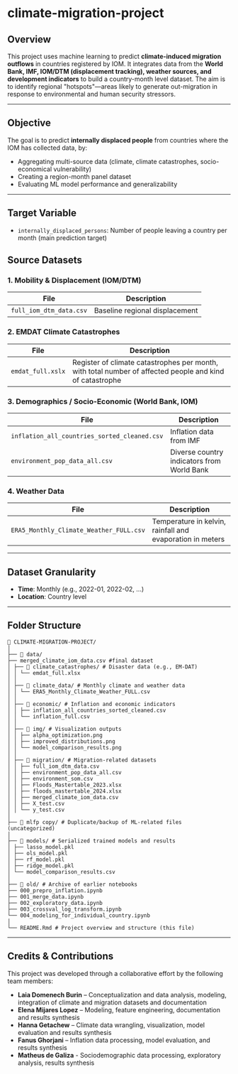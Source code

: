# climate-migration-project

## Overview

This project uses machine learning to predict **climate-induced migration outflows** in countries registered by IOM. It integrates data from the **World Bank, IMF,  IOM/DTM (displacement tracking), weather sources, and development indicators** to build a country-month level dataset. The aim is to identify regional "hotspots"—areas likely to generate out-migration in response to environmental and human security stressors.

---

## Objective

The goal is to predict **internally displaced people** from countries where the IOM has collected data, by:
- Aggregating multi-source data (climate, climate catastrophes, socio-economical vulnerability)
- Creating a region-month panel dataset
- Evaluating ML model performance and generalizability

---

## Target Variable

- `internally_displaced_persons`: Number of people leaving a country per month (main prediction target)


## Source Datasets

### 1. **Mobility & Displacement (IOM/DTM)**
| File | Description |
|------|-------------|
| `full_iom_dtm_data.csv` | Baseline regional displacement |

### 2. **EMDAT Climate Catastrophes**
| File | Description |
|------|-------------|
| `emdat_full.xslx` | Register of climate catastrophes per month, with total number of affected people and kind of catastrophe |

### 3. **Demographics / Socio-Economic (World Bank, IOM)**
| File | Description |
|------|-------------|
| `inflation_all_countries_sorted_cleaned.csv` | Inflation data from IMF |
| `environment_pop_data_all.csv` | Diverse country indicators from World Bank |

### 4. **Weather Data**
| File | Description |
|------|-------------|
| `ERA5_Monthly_Climate_Weather_FULL.csv` | Temperature in kelvin, rainfall and evaporation in meters |
---

## Dataset Granularity

- **Time**: Monthly (e.g., 2022-01, 2022-02, ...)
- **Location**: Country level

---

## Folder Structure

```
📂 CLIMATE-MIGRATION-PROJECT/
│
├── 📂 data/
├── merged_climate_iom_data.csv #final dataset
│ ├── 📂 climate_catastrophes/ # Disaster data (e.g., EM-DAT)
│ │ └── emdat_full.xlsx
│ │
│ ├── 📂 climate_data/ # Monthly climate and weather data
│ │ └── ERA5_Monthly_Climate_Weather_FULL.csv
│ │
│ ├── 📂 economic/ # Inflation and economic indicators
│ │ ├── inflation_all_countries_sorted_cleaned.csv
│ │ └── inflation_full.csv
│ │
│ ├── 📂 img/ # Visualization outputs
│ │ ├── alpha_optimization.png
│ │ ├── improved_distributions.png
│ │ └── model_comparison_results.png
│ │
│ ├── 📂 migration/ # Migration-related datasets
│ │ ├── full_iom_dtm_data.csv
│ │ ├── environment_pop_data_all.csv
│ │ ├── environment_som.csv
│ │ ├── Floods_Mastertable_2023.xlsx
│ │ ├── floods_mastertable_2024.xlsx
│ │ ├── merged_climate_iom_data.csv
│ │ ├── X_test.csv
│ │ └── y_test.csv
│
├── 📂 mlfp copy/ # Duplicate/backup of ML-related files (uncategorized)
│
├── 📂 models/ # Serialized trained models and results
│ ├── lasso_model.pkl
│ ├── ols_model.pkl
│ ├── rf_model.pkl
│ ├── ridge_model.pkl
│ └── model_comparison_results.csv
│
├── 📂 old/ # Archive of earlier notebooks
├── 000_prepro_inflation.ipynb
├── 001_merge_data.ipynb
├── 002_exploratory_data.ipynb
├── 003_crossval_log_transform.ipynb
└── 004_modeling_for_individual_country.ipynb
│
└── README.Rmd # Project overview and structure (this file)
```
---

## Credits & Contributions

This project was developed through a collaborative effort by the following team members:

- **Laia Domenech Burin** – Conceptualization and data analysis, modeling, integration of climate and migration datasets and documentation
- **Elena Mijares Lopez** – Modeling, feature engineering, documentation and results synthesis
- **Hanna Getachew** – Climate data wrangling, visualization, model evaluation and results synthesis  
- **Fanus Ghorjani** – Inflation data processing, model evaluation, and results synthesis
- **Matheus de Galiza** - Sociodemographic data processing, exploratory analysis, results synthesis 
